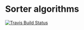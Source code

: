 Sorter algorithms
================

[![Travis Build Status](https://travis-ci.org/DoumanAsh/rust-sorter.svg)](https://travis-ci.org/DoumanAsh/rust-sorter)
